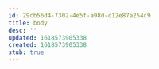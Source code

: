 ```yaml
---
id: 29cb56d4-7302-4e5f-a98d-c12e87a254c9
title: body
desc: ''
updated: 1618573905338
created: 1618573905338
stub: true
---
```


